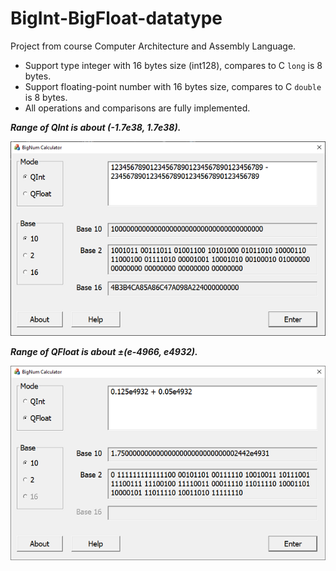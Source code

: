 # BigInt-BigFloat-datatype

Project from course Computer Architecture and Assembly Language.

- Support type integer with 16 bytes size (int128), compares to C `long` is 8 bytes. 
- Support floating-point number with 16 bytes size, compares to C `double` is 8 bytes.
- All operations and comparisons are fully implemented.

***Range of QInt is about (-1.7e38, 1.7e38).***

![](https://github.com/tien238lnd/BigInt-BigFloat-datatype/blob/master/Demo1.png?raw=true)

***Range of QFloat is about ±(e-4966, e4932).***

![](https://github.com/tien238lnd/BigInt-BigFloat-datatype/blob/master/Demo2.png?raw=true)
